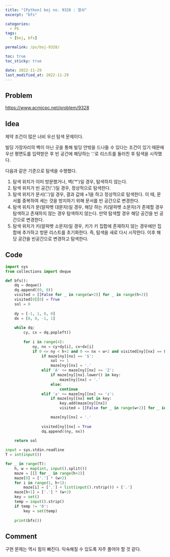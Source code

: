 ```yaml
---
title: "[Python] boj no. 9328 : 열쇠"
excerpt: "bfs"

categories:
  - PS
tags:
  - [boj, bfs]

permalink: /ps/boj-9328/

toc: true
toc_sticky: true

date: 2022-11-29
last_modified_at: 2022-11-29
---
```


## Problem

<https://www.acmicpc.net/problem/9328>

## Idea

제약 조건이 많은 너비 우선 탐색 문제이다.

빌딩 가장자리의 벽이 아닌 곳을 통해 빌딩 안밖을 드나들 수 있다는 조건이 있기 때문에 우선 평면도를 입력받은 후 빈 공간에 해당하는 '.'로 리스트를 둘러친 후 탐색을 시작했다.

다음과 같은 기준으로 탐색을 수행했다.

1. 탐색 위치가 이미 방문했거나, 벽('*')일 경우, 탐색하지 않는다.
2. 탐색 위치가 빈 공간('.')일 경우, 정상적으로 탐색한다.
3. 탐색 위치가 문서('.')일 경우, 결과 값에 +1을 하고 정상적으로 탐색한다. 이 때, 문서를 중복하여 세는 것을 방지하기 위해 문서를 빈 공간으로 변경한다.
4. 탐색 위치가 문(알파벳 대문자)일 경우, 해당 하는 키(알파벳 소문자)가 존재할 경우 탐색하고 존재하지 않는 경우 탐색하지 않는다. 만약 탐색할 경우 해당 공간을 빈 공간으로 변경한다.
5. 탐색 위치가 키(알파벳 소문자)일 경우, 키가 키 집합에 존재하지 않는 경우에만 집합에 추가하고 방문 리스트를 초기화한다. 즉, 탐색을 새로 다시 시작한다. 이후 해당 공간을 빈공간으로 변경하고 탐색한다.

## Code

```py
import sys
from collections import deque

def bfs():
    dq = deque()
    dq.append((0, 0))
    visited = [[False for _ in range(w+2)] for _ in range(h+2)]
    visited[0][0] = True
    sol = 0
    
    dy = [-1, 1, 0, 0]
    dx = [0, 0, -1, 1]
    
    while dq:
        cy, cx = dq.popleft()
        
        for i in range(4):
            ny, nx = cy+dy[i], cx+dx[i]
            if 0 <= ny < h+2 and 0 <= nx < w+2 and visited[ny][nx] == False and maze[ny][nx] != '*':
                if maze[ny][nx] == '$':
                    sol += 1
                    maze[ny][nx] = '.'
                elif 'A' <= maze[ny][nx] <= 'Z':
                    if maze[ny][nx].lower() in key:
                        maze[ny][nx] = '.'
                    else:
                        continue
                elif 'a' <= maze[ny][nx] <= 'z':
                    if maze[ny][nx] not in key:
                        key.add(maze[ny][nx])
                        visited = [[False for _ in range(w+2)] for _ in range(h+2)]

                    maze[ny][nx] = '.'                 
                    
                visited[ny][nx] = True
                dq.append((ny, nx))               
    
    return sol

input = sys.stdin.readline
T = int(input())

for _ in range(T):
    h, w = map(int, input().split())
    maze = [[] for _ in range(h+2)]
    maze[0] = ['.'] * (w+2)
    for i in range(1, h+1):
        maze[i] = ['.'] + list(input().rstrip()) + ['.']
    maze[h+1] = ['.'] * (w+2)
    key = set()
    temp = input().strip()
    if temp != '0':
        key = set(temp)     
    
    print(bfs())
```

## Comment

구현 문제는 역시 힘이 빠진다. 익숙해질 수 있도록 자주 풀어야 할 것 같다.